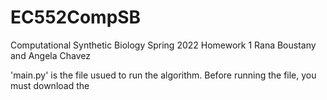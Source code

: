 # EC552CompSB
Computational Synthetic Biology Spring 2022
Homework 1 Rana Boustany and Angela Chavez

'main.py' is the file usued to run the algorithm.
Before running the file, you must download the 


